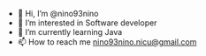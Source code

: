 - 👋 Hi, I’m @nino93nino
- 👀 I’m interested in Software developer
- 🌱 I’m currently learning Java
- 📫 How to reach me nino93nino.nicu@gmail.com

<!---
nino93nino/nino93nino is a ✨ special ✨ repository because its `README.md` (this file) appears on your GitHub profile.
You can click the Preview link to take a look at your changes.
--->
